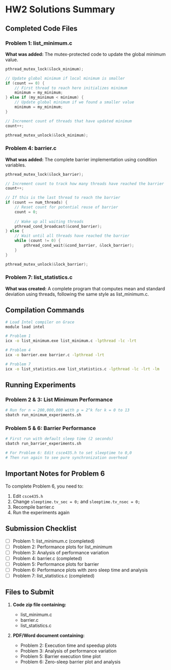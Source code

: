 # HW2 Solutions Summary

## Completed Code Files

### Problem 1: list_minimum.c
**What was added:** The mutex-protected code to update the global minimum value.
```c
pthread_mutex_lock(&lock_minimum);

// Update global minimum if local minimum is smaller
if (count == 0) {
    // First thread to reach here initializes minimum
    minimum = my_minimum;
} else if (my_minimum < minimum) {
    // Update global minimum if we found a smaller value
    minimum = my_minimum;
}

// Increment count of threads that have updated minimum
count++;

pthread_mutex_unlock(&lock_minimum);
```

### Problem 4: barrier.c
**What was added:** The complete barrier implementation using condition variables.
```c
pthread_mutex_lock(&lock_barrier);

// Increment count to track how many threads have reached the barrier
count++;

// If this is the last thread to reach the barrier
if (count == num_threads) {
    // Reset count for potential reuse of barrier
    count = 0;
    
    // Wake up all waiting threads
    pthread_cond_broadcast(&cond_barrier);
} else {
    // Wait until all threads have reached the barrier
    while (count != 0) {
        pthread_cond_wait(&cond_barrier, &lock_barrier);
    }
}

pthread_mutex_unlock(&lock_barrier);
```

### Problem 7: list_statistics.c
**What was created:** A complete program that computes mean and standard deviation using threads, following the same style as list_minimum.c.

## Compilation Commands

```bash
# Load Intel compiler on Grace
module load intel

# Problem 1
icx -o list_minimum.exe list_minimum.c -lpthread -lc -lrt

# Problem 4
icx -o barrier.exe barrier.c -lpthread -lrt

# Problem 7
icx -o list_statistics.exe list_statistics.c -lpthread -lc -lrt -lm
```

## Running Experiments

### Problem 2 & 3: List Minimum Performance
```bash
# Run for n = 200,000,000 with p = 2^k for k = 0 to 13
sbatch run_minimum_experiments.sh
```

### Problem 5 & 6: Barrier Performance
```bash
# First run with default sleep time (2 seconds)
sbatch run_barrier_experiments.sh

# For Problem 6: Edit csce435.h to set sleeptime to 0,0
# Then run again to see pure synchronization overhead
```

## Important Notes for Problem 6
To complete Problem 6, you need to:
1. Edit `csce435.h`
2. Change `sleeptime.tv_sec = 0;` and `sleeptime.tv_nsec = 0;`
3. Recompile barrier.c
4. Run the experiments again

## Submission Checklist
- [ ] Problem 1: list_minimum.c (completed)
- [ ] Problem 2: Performance plots for list_minimum
- [ ] Problem 3: Analysis of performance variation
- [ ] Problem 4: barrier.c (completed)
- [ ] Problem 5: Performance plots for barrier
- [ ] Problem 6: Performance plots with zero sleep time and analysis
- [ ] Problem 7: list_statistics.c (completed)

## Files to Submit
1. **Code zip file containing:**
   - list_minimum.c
   - barrier.c
   - list_statistics.c

2. **PDF/Word document containing:**
   - Problem 2: Execution time and speedup plots
   - Problem 3: Analysis of performance variation
   - Problem 5: Barrier execution time plot
   - Problem 6: Zero-sleep barrier plot and analysis

